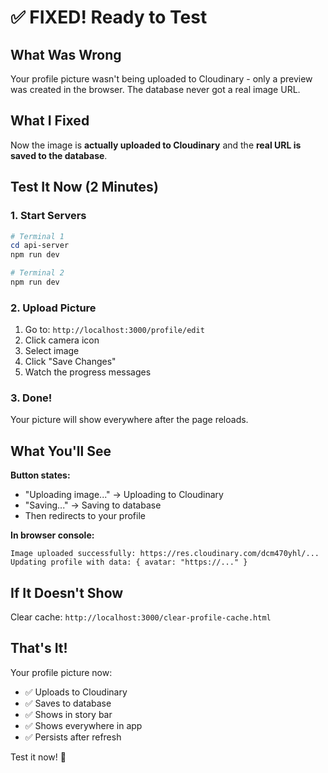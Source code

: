 # ✅ FIXED! Ready to Test

## What Was Wrong
Your profile picture wasn't being uploaded to Cloudinary - only a preview was created in the browser. The database never got a real image URL.

## What I Fixed
Now the image is **actually uploaded to Cloudinary** and the **real URL is saved to the database**.

## Test It Now (2 Minutes)

### 1. Start Servers
```powershell
# Terminal 1
cd api-server
npm run dev

# Terminal 2
npm run dev
```

### 2. Upload Picture
1. Go to: `http://localhost:3000/profile/edit`
2. Click camera icon
3. Select image
4. Click "Save Changes"
5. Watch the progress messages

### 3. Done!
Your picture will show everywhere after the page reloads.

## What You'll See

**Button states:**
- "Uploading image..." → Uploading to Cloudinary
- "Saving..." → Saving to database
- Then redirects to your profile

**In browser console:**
```
Image uploaded successfully: https://res.cloudinary.com/dcm470yhl/...
Updating profile with data: { avatar: "https://..." }
```

## If It Doesn't Show
Clear cache: `http://localhost:3000/clear-profile-cache.html`

## That's It!
Your profile picture now:
- ✅ Uploads to Cloudinary
- ✅ Saves to database
- ✅ Shows in story bar
- ✅ Shows everywhere in app
- ✅ Persists after refresh

Test it now! 🚀
